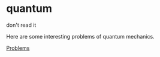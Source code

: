 quantum
=======

don't read it


Here are some interesting problems of quantum mechanics.

[Problems](https://github.com/emptymalei/quantum/issues?labels=Problems)

